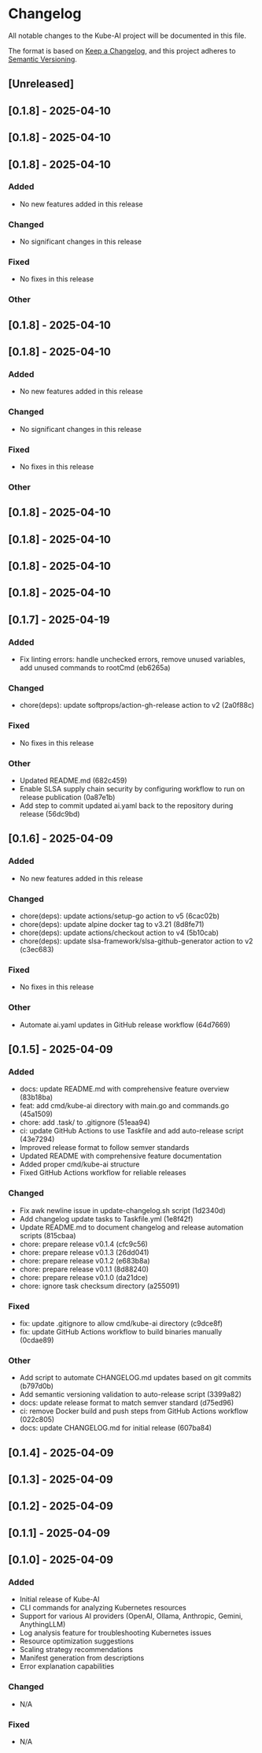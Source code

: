 # Changelog

All notable changes to the Kube-AI project will be documented in this file.

The format is based on [Keep a Changelog](https://keepachangelog.com/en/1.0.0/),
and this project adheres to [Semantic Versioning](https://semver.org/spec/v2.0.0.html).

## [Unreleased]

## [0.1.8] - 2025-04-10

## [0.1.8] - 2025-04-10

## [0.1.8] - 2025-04-10

### Added
- No new features added in this release

### Changed
- No significant changes in this release

### Fixed
- No fixes in this release

### Other

## [0.1.8] - 2025-04-10

## [0.1.8] - 2025-04-10

### Added
- No new features added in this release

### Changed
- No significant changes in this release

### Fixed
- No fixes in this release

### Other

## [0.1.8] - 2025-04-10

## [0.1.8] - 2025-04-10

## [0.1.8] - 2025-04-10

## [0.1.8] - 2025-04-10

## [0.1.7] - 2025-04-19

### Added
- Fix linting errors: handle unchecked errors, remove unused variables, add unused commands to rootCmd (eb6265a)


### Changed
- chore(deps): update softprops/action-gh-release action to v2 (2a0f88c)


### Fixed
- No fixes in this release

### Other
- Updated README.md (682c459)
- Enable SLSA supply chain security by configuring workflow to run on release publication (0a87e1b)
- Add step to commit updated ai.yaml back to the repository during release (56dc9bd)

## [0.1.6] - 2025-04-09

### Added
- No new features added in this release

### Changed
- chore(deps): update actions/setup-go action to v5 (6cac02b)
- chore(deps): update alpine docker tag to v3.21 (8d8fe71)
- chore(deps): update actions/checkout action to v4 (5b10cab)
- chore(deps): update slsa-framework/slsa-github-generator action to v2 (c3ec683)


### Fixed
- No fixes in this release

### Other
- Automate ai.yaml updates in GitHub release workflow (64d7669)

## [0.1.5] - 2025-04-09

### Added
- docs: update README.md with comprehensive feature overview (83b18ba)
- feat: add cmd/kube-ai directory with main.go and commands.go (45a1509)
- chore: add .task/ to .gitignore (51eaa94)
- ci: update GitHub Actions to use Taskfile and add auto-release script (43e7294)
- Improved release format to follow semver standards
- Updated README with comprehensive feature documentation
- Added proper cmd/kube-ai structure
- Fixed GitHub Actions workflow for reliable releases

### Changed
- Fix awk newline issue in update-changelog.sh script (1d2340d)
- Add changelog update tasks to Taskfile.yml (1e8f42f)
- Update README.md to document changelog and release automation scripts (815cbaa)
- chore: prepare release v0.1.4 (cfc9c56)
- chore: prepare release v0.1.3 (26dd041)
- chore: prepare release v0.1.2 (e683b8a)
- chore: prepare release v0.1.1 (8d88240)
- chore: prepare release v0.1.0 (da21dce)
- chore: ignore task checksum directory (a255091)

### Fixed
- fix: update .gitignore to allow cmd/kube-ai directory (c9dce8f)
- fix: update GitHub Actions workflow to build binaries manually (0cdae89)

### Other
- Add script to automate CHANGELOG.md updates based on git commits (b797d0b)
- Add semantic versioning validation to auto-release script (3399a82)
- docs: update release format to match semver standard (d75ed96)
- ci: remove Docker build and push steps from GitHub Actions workflow (022c805)
- docs: update CHANGELOG.md for initial release (607ba84)

## [0.1.4] - 2025-04-09

## [0.1.3] - 2025-04-09

## [0.1.2] - 2025-04-09

## [0.1.1] - 2025-04-09

## [0.1.0] - 2025-04-09

### Added
- Initial release of Kube-AI
- CLI commands for analyzing Kubernetes resources
- Support for various AI providers (OpenAI, Ollama, Anthropic, Gemini, AnythingLLM)
- Log analysis feature for troubleshooting Kubernetes issues
- Resource optimization suggestions
- Scaling strategy recommendations
- Manifest generation from descriptions
- Error explanation capabilities

### Changed
- N/A

### Fixed
- N/A
